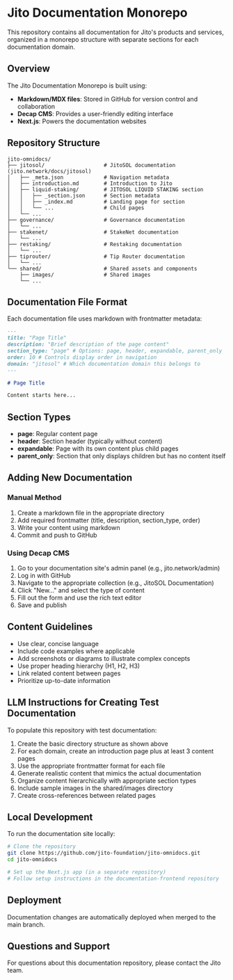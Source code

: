 # Jito Documentation Monorepo

This repository contains all documentation for Jito's products and services, organized in a monorepo structure with separate sections for each documentation domain.

## Overview

The Jito Documentation Monorepo is built using:
- **Markdown/MDX files**: Stored in GitHub for version control and collaboration
- **Decap CMS**: Provides a user-friendly editing interface
- **Next.js**: Powers the documentation websites

## Repository Structure

```
jito-omnidocs/
├── jitosol/                   # JitoSOL documentation (jito.network/docs/jitosol)
│   ├── _meta.json             # Navigation metadata
│   ├── introduction.md        # Introduction to Jito
│   ├── liquid-staking/        # JITOSOL LIQUID STAKING section
│   │   ├── _section.json      # Section metadata
│   │   ├── _index.md          # Landing page for section
│   │   └── ...                # Child pages
│   └── ...
├── governance/                # Governance documentation
│   └── ...
├── stakenet/                  # StakeNet documentation
│   └── ...
├── restaking/                 # Restaking documentation
│   └── ...
├── tiprouter/                 # Tip Router documentation
│   └── ...
└── shared/                    # Shared assets and components
    ├── images/                # Shared images
    └── ...
```

## Documentation File Format

Each documentation file uses markdown with frontmatter metadata:

```md
---
title: "Page Title"
description: "Brief description of the page content"
section_type: "page" # Options: page, header, expandable, parent_only
order: 10 # Controls display order in navigation
domain: "jitosol" # Which documentation domain this belongs to
---

# Page Title

Content starts here...
```

## Section Types

- **page**: Regular content page
- **header**: Section header (typically without content)
- **expandable**: Page with its own content plus child pages
- **parent_only**: Section that only displays children but has no content itself

## Adding New Documentation

### Manual Method

1. Create a markdown file in the appropriate directory
2. Add required frontmatter (title, description, section_type, order)
3. Write your content using markdown
4. Commit and push to GitHub

### Using Decap CMS

1. Go to your documentation site's admin panel (e.g., jito.network/admin)
2. Log in with GitHub
3. Navigate to the appropriate collection (e.g., JitoSOL Documentation)
4. Click "New..." and select the type of content
5. Fill out the form and use the rich text editor
6. Save and publish

## Content Guidelines

- Use clear, concise language
- Include code examples where applicable
- Add screenshots or diagrams to illustrate complex concepts
- Use proper heading hierarchy (H1, H2, H3)
- Link related content between pages
- Prioritize up-to-date information

## LLM Instructions for Creating Test Documentation

To populate this repository with test documentation:

1. Create the basic directory structure as shown above
2. For each domain, create an introduction page plus at least 3 content pages
3. Use the appropriate frontmatter format for each file
4. Generate realistic content that mimics the actual documentation
5. Organize content hierarchically with appropriate section types
6. Include sample images in the shared/images directory
7. Create cross-references between related pages

## Local Development

To run the documentation site locally:

```bash
# Clone the repository
git clone https://github.com/jito-foundation/jito-omnidocs.git
cd jito-omnidocs

# Set up the Next.js app (in a separate repository)
# Follow setup instructions in the documentation-frontend repository
```

## Deployment

Documentation changes are automatically deployed when merged to the main branch.

## Questions and Support

For questions about this documentation repository, please contact the Jito team.
